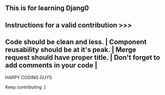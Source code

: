 This is for learning Djang0
--------------------------------------------


Instructions for a valid contribution >>>
-------------------------------------------------
Code should be clean and less.                  |
Component reusability should be at it's peak.   |
Merge request should have proper title.         |
Don't forget to add comments in your code       |
-------------------------------------------------


HAPPY CODING GUYS

Keep contributing :)